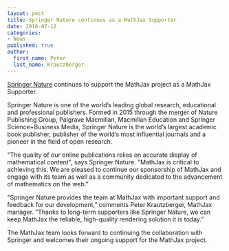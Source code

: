 ```yaml
---
layout: post
title: Springer Nature continues as a MathJax Supporter
date: 2016-07-12
categories:
- News
published: true
author:
  first_name: Peter
  last_name: Krautzberger
---
```


[Springer Nature](http://www.springernature.com/) continues to support the MathJax project as a MathJax Supporter.

Springer Nature is one of the world’s leading global research, educational and professional publishers. Formed in 2015 through the merger of Nature Publishing Group, Palgrave Macmillan, Macmillan Education and Springer Science+Business Media, Springer Nature is the world’s largest academic book publisher, publisher of the world’s most influential journals and a pioneer in the field of open research.

"The quality of our online publications relies on accurate display of mathematical content", says Springer Nature. "MathJax is critical to achieving this. We are pleased to continue our sponsorship of MathJax and engage with its team as well as a community dedicated to the advancement of mathematics on the web."

"Springer Nature provides the team at MathJax with important support and feedback for our development,” comments Peter Krautzberger, MathJax manager. “Thanks to long-term supporters like Springer Nature, we can keep MathJax the reliable, high-quality rendering solution it is today.”

The MathJax team looks forward to continuing the collaboration with Springer and welcomes their ongoing support for the MathJax project.
